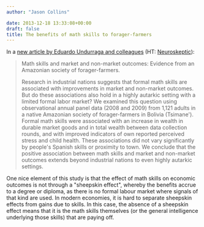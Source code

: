 ```yaml
---
author: "Jason Collins"

date: 2013-12-18 13:33:08+00:00
draft: false
title: The benefits of math skills to forager-farmers
---
```


In a [new article by Eduardo Undurraga and colleagues](https://doi.org/10.1016/j.econedurev.2013.09.004) (HT: [Neuroskeptic](https://twitter.com/Neuro_Skeptic)):


<blockquote>Math skills and market and non-market outcomes: Evidence from an Amazonian society of forager-farmers.

Research in industrial nations suggests that formal math skills are associated with improvements in market and non-market outcomes. But do these associations also hold in a highly autarkic setting with a limited formal labor market? We examined this question using observational annual panel data (2008 and 2009) from 1,121 adults in a native Amazonian society of forager-farmers in Bolivia (Tsimane'). Formal math skills were associated with an increase in wealth in durable market goods and in total wealth between data collection rounds, and with improved indicators of own reported perceived stress and child health. These associations did not vary significantly by people's Spanish skills or proximity to town. We conclude that the positive association between math skills and market and non-market outcomes extends beyond industrial nations to even highly autarkic settings.</blockquote>


One nice element of this study is that the effect of math skills on economic outcomes is not through a "sheepskin effect", whereby the benefits accrue to a degree or diploma, as there is no formal labour market where signals of that kind are used. In modern economies, it is hard to separate sheepskin effects from gains due to skills. In this case, the absence of a sheepskin effect means that it is the math skills themselves (or the general intelligence underlying those skills) that are paying off.
